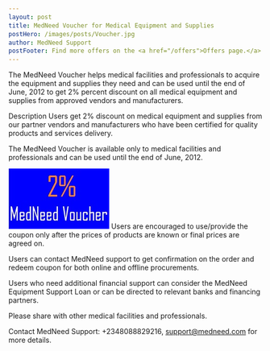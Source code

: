 ```yaml
---
layout: post
title: MedNeed Voucher for Medical Equipment and Supplies 
postHero: /images/posts/Voucher.jpg
author: MedNeed Support
postFooter: Find more offers on the <a href="/offers">Offers page.</a> 
---
```

<!-- Excerpt here before second image below -->
The MedNeed Voucher helps medical facilities and professionals to acquire the equipment and supplies they need and can be used until the end of June, 2012 to get 2% percent discount on all medical equipment and supplies from approved vendors and manufacturers. 

Description
Users get 2% discount on medical equipment and supplies from our partner vendors and manufacturers who have been certified for quality products and services delivery.

The MedNeed Voucher is available only to medical facilities and professionals and can be used until the end of June, 2012. 

<img class="pull-left" src="/images/posts/MedNeed Voucher.jpg" alt="MedNeed Voucher"> 
Users are encouraged to use/provide the coupon only after the prices of products are known or final prices are agreed on.

Users can contact MedNeed support to get confirmation on the order and redeem coupon for both online and offline procurements.

Users who need additional financial support can consider the MedNeed Equipment Support Loan or can be directed to relevant banks and financing partners.

Please share with other medical facilities and professionals.

Contact MedNeed Support: +2348088829216, support@medneed.com for more details.

